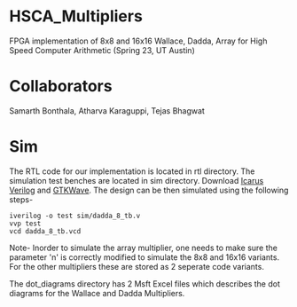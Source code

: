 # HSCA_Multipliers
FPGA implementation of 8x8 and 16x16 Wallace, Dadda, Array for High Speed Computer Arithmetic (Spring 23, UT Austin)

# Collaborators

Samarth Bonthala,
 Atharva Karaguppi,
 Tejas Bhagwat

# Sim

The RTL code for our implementation is located in rtl directory. The simulation test benches are located in sim directory. 
Download [Icarus Verilog](https://bleyer.org/icarus/) and [GTKWave](https://gtkwave.sourceforge.net/). The design can be then simulated using the following steps-

```
iverilog -o test sim/dadda_8_tb.v
vvp test
vcd dadda_8_tb.vcd
```

Note- Inorder to simulate the array multiplier, one needs to make sure the parameter 'n' is correctly modified to simulate the  8x8 and 16x16 variants. For the other multipliers these are stored as 2 seperate code variants.

The dot_diagrams directory has 2 Msft Excel files which describes the dot diagrams for the Wallace and Dadda Multipliers.


